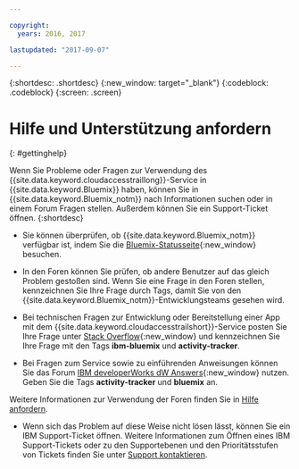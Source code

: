 ```yaml
---

copyright:
  years: 2016, 2017

lastupdated: "2017-09-07"

---
```



{:shortdesc: .shortdesc}
{:new_window: target="_blank"}
{:codeblock: .codeblock}
{:screen: .screen}


# Hilfe und Unterstützung anfordern
{: #gettinghelp}

Wenn Sie Probleme oder Fragen zur Verwendung des {{site.data.keyword.cloudaccesstraillong}}-Service in {{site.data.keyword.Bluemix}} haben, können Sie in {{site.data.keyword.Bluemix_notm}} nach Informationen suchen oder in einem Forum Fragen stellen. Außerdem können Sie ein Support-Ticket öffnen.
{:shortdesc}

* Sie können überprüfen, ob {{site.data.keyword.Bluemix_notm}} verfügbar ist, indem Sie die [Bluemix-Statusseite](https://developer.ibm.com/bluemix/support/#status){:new_window} besuchen.

* In den Foren können Sie prüfen, ob andere Benutzer auf das gleich Problem gestoßen sind. Wenn Sie eine Frage in den Foren stellen, kennzeichnen Sie Ihre Frage durch Tags, damit Sie von den {{site.data.keyword.Bluemix_notm}}-Entwicklungsteams gesehen wird.
<!--Insert the appropriate Stack Overflow tag for your service for <service_keyword> in URL and text below:  -->
  * Bei technischen Fragen zur Entwicklung oder Bereitstellung einer App mit dem {{site.data.keyword.cloudaccesstrailshort}}-Service posten Sie Ihre Frage unter [Stack Overflow](http://stackoverflow.com/search?q=activity-tracker+ibm-bluemix){:new_window} und kennzeichnen Sie Ihre Frage mit den Tags **ibm-bluemix** und **activity-tracker**.
<!--Insert the appropriate dW Answers tag for your service for <service_keyword> in URL below:  -->
  * Bei Fragen zum Service sowie zu einführenden Anweisungen können Sie das Forum [IBM developerWorks dW Answers](https://developer.ibm.com/answers/topics/activity-tracker/?smartspace=bluemix){:new_window} nutzen. Geben Sie die Tags **activity-tracker** und **bluemix** an.

Weitere Informationen zur Verwendung der Foren finden Sie in [Hilfe anfordern](https://www.{DomainName}/docs/support/index.html#getting-help).

* Wenn sich das Problem auf diese Weise nicht lösen lässt, können Sie ein IBM Support-Ticket öffnen. Weitere Informationen zum Öffnen eines IBM Support-Tickets oder zu den Supportebenen und den Prioritätsstufen von Tickets finden Sie unter [Support kontaktieren](https://www.{DomainName}/docs/support/index.html#contacting-support).


